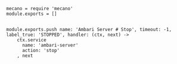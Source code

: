  
    mecano = require 'mecano'
    module.exports = []
 

    module.exports.push name: 'Ambari Server # Stop', timeout: -1, label_true: 'STOPPED', handler: (ctx, next) ->
        ctx.service
          name: 'ambari-server'
          action: 'stop'
        , next